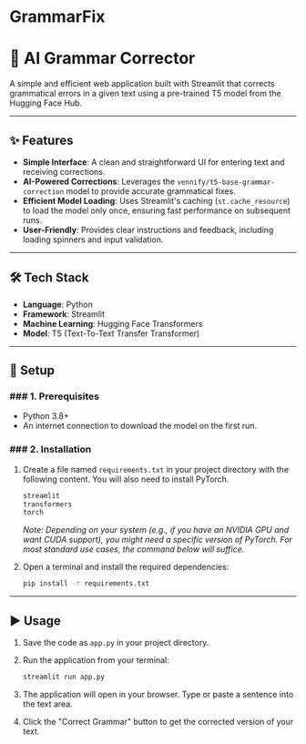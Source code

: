 # GrammarFix
# 📝 AI Grammar Corrector

A simple and efficient web application built with Streamlit that corrects grammatical errors in a given text using a pre-trained T5 model from the Hugging Face Hub.

---

## ✨ Features

-   **Simple Interface**: A clean and straightforward UI for entering text and receiving corrections.
-   **AI-Powered Corrections**: Leverages the `vennify/t5-base-grammar-correction` model to provide accurate grammatical fixes.
-   **Efficient Model Loading**: Uses Streamlit's caching (`st.cache_resource`) to load the model only once, ensuring fast performance on subsequent runs.
-   **User-Friendly**: Provides clear instructions and feedback, including loading spinners and input validation.

---

## 🛠️ Tech Stack

-   **Language**: Python
-   **Framework**: Streamlit
-   **Machine Learning**: Hugging Face Transformers
-   **Model**: T5 (Text-To-Text Transfer Transformer)

---

## 🚀 Setup

### ### 1. Prerequisites

-   Python 3.8+
-   An internet connection to download the model on the first run.

### ### 2. Installation

1.  Create a file named `requirements.txt` in your project directory with the following content. You will also need to install PyTorch.

    ```txt
    streamlit
    transformers
    torch
    ```
    *Note: Depending on your system (e.g., if you have an NVIDIA GPU and want CUDA support), you might need a specific version of PyTorch. For most standard use cases, the command below will suffice.*

2.  Open a terminal and install the required dependencies:
    ```bash
    pip install -r requirements.txt
    ```

---

## ▶️ Usage

1.  Save the code as `app.py` in your project directory.

2.  Run the application from your terminal:
    ```bash
    streamlit run app.py
    ```

3.  The application will open in your browser. Type or paste a sentence into the text area.

4.  Click the "Correct Grammar" button to get the corrected version of your text.

